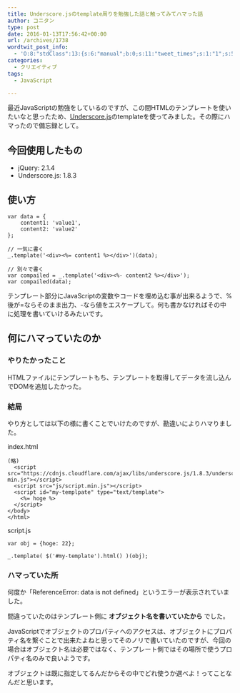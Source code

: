 ```yaml
---
title: Underscore.jsのtemplate周りを勉強した話と触ってみてハマった話
author: コニタン
type: post
date: 2016-01-13T17:56:42+00:00
url: /archives/1738
wordtwit_post_info:
  - 'O:8:"stdClass":13:{s:6:"manual";b:0;s:11:"tweet_times";s:1:"1";s:5:"delay";s:2:"15";s:7:"enabled";s:1:"1";s:10:"separation";i:60;s:7:"version";s:3:"3.7";s:14:"tweet_template";b:0;s:6:"status";i:4;s:6:"result";a:0:{}s:13:"tweet_counter";i:1;s:13:"tweet_log_ids";a:0:{}s:9:"hash_tags";a:0:{}s:8:"accounts";a:1:{i:0;s:6:"skd_nw";}}'
categories:
  - クリエイティブ
tags:
  - JavaScript

---
```

最近JavaScriptの勉強をしているのですが、この間HTMLのテンプレートを使いたいなと思ったため、<a href="http://underscorejs.org/" target="_blank">Underscore.js</a>のtemplateを使ってみました。その際にハマったので備忘録として。

## 今回使用したもの

  * jQuery: 2.1.4
  * Underscore.js: 1.8.3

## 使い方

    var data = {
        content1: 'value1',
        content2: 'value2'
    };
    
    // 一気に書く
    _.template('<div><%= content1 %></div>')(data);
    
    // 別々で書く
    var compailed = _.template('<div><%- content2 %></div>');
    var compailed(data);
    

テンプレート部分にJavaScriptの変数やコードを埋め込む事が出来るようで、%後が=ならそのまま出力、-なら値をエスケープして。何も書かなければその中に処理を書いていけるみたいです。

## 何にハマっていたのか

### やりたかったこと

HTMLファイルにテンプレートもち、テンプレートを取得してデータを流し込んでDOMを追加したかった。

### 結局

やり方としては以下の様に書くことでいけたのですが、勘違いによりハマりました。

index.html

    (略)
      <script src="https://cdnjs.cloudflare.com/ajax/libs/underscore.js/1.8.3/underscore-min.js"></script>
      <script src="js/script.min.js"></script>
      <script id="my-templpate" type="text/template">
        <%= hoge %>
      </script>
    </body>
    </html>
    

script.js

    var obj = {hoge: 22};
    
    _.template( $('#my-template').html() )(obj);
    

### ハマっていた所

何度か「ReferenceError: data is not defined」というエラーが表示されていました。
  
間違っていたのはテンプレート側に **オブジェクト名を書いていたから** でした。
  
JavaScriptでオブジェクトのプロパティへのアクセスは、オブジェクトにプロパティ名を繋ぐことで出来たよねと思ってそのノリで書いていたのですが、今回の場合はオブジェクト名は必要ではなく、テンプレート側ではその場所で使うプロパティ名のみで良いようです。
  
オブジェクトは既に指定してるんだからその中でどれ使うか選べよ！ってことなんだと思います。
